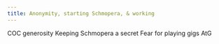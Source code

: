 ```yaml
---
title: Anonymity, starting Schmopera, & working
---
```


COC generosity
Keeping Schmopera a secret
Fear for playing gigs
AtG
